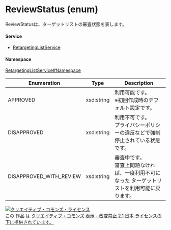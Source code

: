 

# ReviewStatus (enum)

ReviewStatusは、ターゲットリストの審査状態を表します。

#### Service

+ [RetargetingListService](../../services/RetargetingListService.md)

#### Namespace

[RetargetingListService#Namespace](../../services/RetargetingListService.md#namespace)

| Enumeration  |       Type       |          Description          |
| ------------ | ---------------- | ----------------------------- |
| APPROVED | xsd:string | 利用可能です。<br/>※初回作成時のデフォルト設定です。 |
| DISAPPROVED | xsd:string | 利用不可です。<br/>プライバシーポリシーの違反などで強制停止されている状態です。 |
| DISAPPROVED_WITH_REVIEW | xsd:string | 審査中です。<br/>審査上問題なければ、一度利用不可になった ターゲットリストを利用可能に戻ります。 |

<a rel="license" href="http://creativecommons.org/licenses/by-nd/2.1/jp/"><img alt="クリエイティブ・コモンズ・ライセンス" style="border-width:0" src="https://i.creativecommons.org/l/by-nd/2.1/jp/88x31.png" /></a><br />この 作品 は <a rel="license" href="http://creativecommons.org/licenses/by-nd/2.1/jp/">クリエイティブ・コモンズ 表示 - 改変禁止 2.1 日本 ライセンスの下に提供されています。</a>
